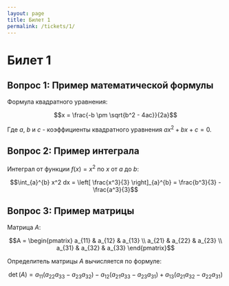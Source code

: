 ```yaml
---
layout: page
title: Билет 1
permalink: /tickets/1/
---
```


# Билет 1

## Вопрос 1: Пример математической формулы

Формула квадратного уравнения:

$$x = \frac{-b \pm \sqrt{b^2 - 4ac}}{2a}$$

Где $a$, $b$ и $c$ - коэффициенты квадратного уравнения $ax^2 + bx + c = 0$.

## Вопрос 2: Пример интеграла

Интеграл от функции $f(x) = x^2$ по $x$ от $a$ до $b$:

$$\int_{a}^{b} x^2 dx = \left[ \frac{x^3}{3} \right]_{a}^{b} = \frac{b^3}{3} - \frac{a^3}{3}$$

## Вопрос 3: Пример матрицы

Матрица $A$:

$$A = \begin{pmatrix}
a_{11} & a_{12} & a_{13} \\
a_{21} & a_{22} & a_{23} \\
a_{31} & a_{32} & a_{33}
\end{pmatrix}$$

Определитель матрицы $A$ вычисляется по формуле:

$$\det(A) = a_{11}(a_{22}a_{33} - a_{23}a_{32}) - a_{12}(a_{21}a_{33} - a_{23}a_{31}) + a_{13}(a_{21}a_{32} - a_{22}a_{31})$$
